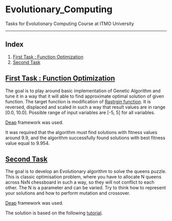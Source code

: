 # Evolutionary_Computing
Tasks for Evolutionary Computing Course at ITMO University

----

## Index
1. [First Task : Function Optimization](#first-task--function-optimization)
2. [Second Task]()

## [First Task : Function Optimization](https://github.com/nemat-al/Evolutionary_Computing/blob/main/ec_lab1_Aloush.ipynb)
The goal is to play around basic implementation of Genetic Algorithm and tune it in a way that it will able to find approximate optimal solution of given function.
The target function is modification of [Rastrgin function](https://www.sfu.ca/~ssurjano/rastr.html). It is reversed, displaced and scaled in such a way that result values are in range [0.0, 10.0].  Possible range of input variables are [-5, 5] for all variables.

[Deap](https://deap.readthedocs.io/en/master/) framework was used.

It was required that the algorithm must find solutions with fitness values around 9.9, and the algorithm successfully found solutions with best fitness value equal to 9.954.

## [Second Task](https://github.com/nemat-al/Evolutionary_Computing/blob/main/ec_lab2_Aloush.ipynb)
The goal is to develop an Evolutionary algorithm to solve the queens puzzle. This is classic optimisation problem, where you have to allocate N queens across NxN chessboard in such a way, so they will not conflict to each other. The N is a parameter and can be varied. Try to think how to represent your solutions and how to perform mutation and crossover.

[Deap](https://deap.readthedocs.io/en/master/) framework was used.

The solution is based on the following [tutorial](https://nbviewer.org/github/concision/n-queens/blob/master/notebook.ipynb).



